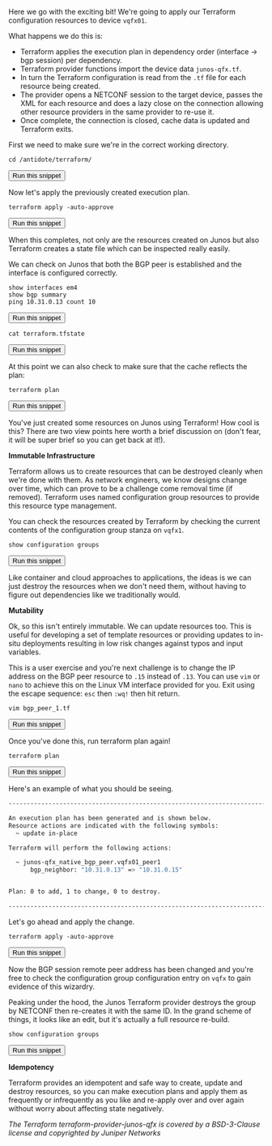 Here we go with the exciting bit! We're going to apply our Terraform configuration resources to device `vqfx01`.

What happens we do this is:

- Terraform applies the execution plan in dependency order (interface -> bgp session) per dependency.
- Terraform provider functions import the device data `junos-qfx.tf`.
- In turn the Terraform configuration is read from the `.tf` file for each resource being created.
- The provider opens a NETCONF session to the target device, passes the XML for each resource and does a lazy close on the connection allowing other resource providers in the same provider to re-use it.
- Once complete, the connection is closed, cache data is updated and Terraform exits.

First we need to make sure we're in the correct working directory.

```
cd /antidote/terraform/
```
<button type="button" class="btn btn-primary btn-sm" onclick="runSnippetInTab('terraform1', this)">Run this snippet</button>

Now let's apply the previously created execution plan.

```
terraform apply -auto-approve
```
<button type="button" class="btn btn-primary btn-sm" onclick="runSnippetInTab('terraform1', this)">Run this snippet</button>

When this completes, not only are the resources created on Junos but also Terraform creates a state file which can be inspected really easily.

We can check on Junos that both the BGP peer is established and the interface is configured correctly.

```
show interfaces em4
show bgp summary
ping 10.31.0.13 count 10
```
<button type="button" class="btn btn-primary btn-sm" onclick="runSnippetInTab('vqfx1', this)">Run this snippet</button>

```
cat terraform.tfstate
```
<button type="button" class="btn btn-primary btn-sm" onclick="runSnippetInTab('terraform1', this)">Run this snippet</button>

At this point we can also check to make sure that the cache reflects the plan:

```
terraform plan
```
<button type="button" class="btn btn-primary btn-sm" onclick="runSnippetInTab('terraform1', this)">Run this snippet</button>

You've just created some resources on Junos using Terraform! How cool is this? There are two view points here worth a brief discussion on (don't fear, it will be super brief so you can get back at it!). 

__Immutable Infrastructure__

Terraform allows us to create resources that can be destroyed cleanly when we're done with them. As network engineers, we know designs change over time, which can prove to be a challenge come removal time (if removed). Terraform uses named configuration group resources to provide this resource type management.

You can check the resources created by Terraform by checking the current contents of the configuration group stanza on `vqfx1`.

```
show configuration groups
```
<button type="button" class="btn btn-primary btn-sm" onclick="runSnippetInTab('vqfx1', this)">Run this snippet</button>

Like container and cloud approaches to applications, the ideas is we can just destroy the resources when we don't need them, without having to figure out dependencies like we traditionally would.

__Mutability__

Ok, so this isn't entirely immutable. We can update resources too. This is useful for developing a set of template resources or providing updates to in-situ deployments resulting in low risk changes against typos and input variables.

This is a user exercise and you're next challenge is to change the IP address on the BGP peer resource to `.15` instead of `.13`. You can use `vim` or `nano` to achieve this on the Linux VM interface provided for you. Exit using the escape sequence: `esc` then `:wq!` then hit return.

```
vim bgp_peer_1.tf
```
<button type="button" class="btn btn-primary btn-sm" onclick="runSnippetInTab('terraform1', this)">Run this snippet</button>

Once you've done this, run terraform plan again!

```
terraform plan
```
<button type="button" class="btn btn-primary btn-sm" onclick="runSnippetInTab('terraform1', this)">Run this snippet</button>

Here's an example of what you should be seeing.

```bash
------------------------------------------------------------------------

An execution plan has been generated and is shown below.
Resource actions are indicated with the following symbols:
  ~ update in-place

Terraform will perform the following actions:

  ~ junos-qfx_native_bgp_peer.vqfx01_peer1
      bgp_neighbor: "10.31.0.13" => "10.31.0.15"


Plan: 0 to add, 1 to change, 0 to destroy.

------------------------------------------------------------------------
```

Let's go ahead and apply the change.

```
terraform apply -auto-approve
```
<button type="button" class="btn btn-primary btn-sm" onclick="runSnippetInTab('terraform1', this)">Run this snippet</button>

Now the BGP session remote peer address has been changed and you're free to check the configuration group configuration entry on `vqfx` to gain evidence of this wizardry.

Peaking under the hood, the Junos Terraform provider destroys the group by NETCONF then re-creates it with the same ID. In the grand scheme of things, it looks like an edit, but it's actually a full resource re-build.

```
show configuration groups
```
<button type="button" class="btn btn-primary btn-sm" onclick="runSnippetInTab('vqfx1', this)">Run this snippet</button>

__Idempotency__

Terraform provides an idempotent and safe way to create, update and destroy resources, so you can make execution plans and apply them as frequently or infrequently as you like and re-apply over and over again without worry about affecting state negatively.

*The Terraform terraform-provider-junos-qfx is covered by a BSD-3-Clause license and copyrighted by Juniper Networks*
